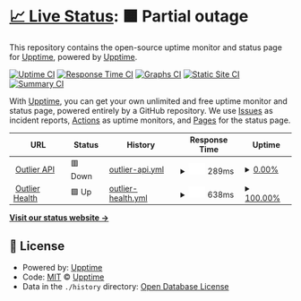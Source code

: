 # [📈 Live Status](https://upptime.github.io/upptime): <!--live status--> **🟧 Partial outage**

This repository contains the open-source uptime monitor and status page for [Upptime](https://upptime.js.org), powered by [Upptime](https://github.com/upptime/upptime).

[![Uptime CI](https://github.com/Outlier-org/uptime/workflows/Uptime%20CI/badge.svg)](https://github.com/Outlier-org/uptime/actions?query=workflow%3A%22Uptime+CI%22)
[![Response Time CI](https://github.com/Outlier-org/uptime/workflows/Response%20Time%20CI/badge.svg)](https://github.com/Outlier-org/uptime/actions?query=workflow%3A%22Response+Time+CI%22)
[![Graphs CI](https://github.com/Outlier-org/uptime/workflows/Graphs%20CI/badge.svg)](https://github.com/Outlier-org/uptime/actions?query=workflow%3A%22Graphs+CI%22)
[![Static Site CI](https://github.com/Outlier-org/uptime/workflows/Static%20Site%20CI/badge.svg)](https://github.com/Outlier-org/uptime/actions?query=workflow%3A%22Static+Site+CI%22)
[![Summary CI](https://github.com/Outlier-org/uptime/workflows/Summary%20CI/badge.svg)](https://github.com/Outlier-org/uptime/actions?query=workflow%3A%22Summary+CI%22)

With [Upptime](https://upptime.js.org), you can get your own unlimited and free uptime monitor and status page, powered entirely by a GitHub repository. We use [Issues](https://github.com/upptime/upptime/issues) as incident reports, [Actions](https://github.com/Outlier-org/uptime/actions) as uptime monitors, and [Pages](https://upptime.github.io/upptime) for the status page.

<!--start: status pages-->
<!-- This summary is generated by Upptime (https://github.com/upptime/upptime) -->
<!-- Do not edit this manually, your changes will be overwritten -->
<!-- prettier-ignore -->
| URL | Status | History | Response Time | Uptime |
| --- | ------ | ------- | ------------- | ------ |
| <img alt="" src="https://dashboard.outlier.org/images/logo.png" height="13"> [Outlier API](https://api.outlier.org) | 🟥 Down | [outlier-api.yml](https://github.com/phirmware/uptime/commits/HEAD/history/outlier-api.yml) | <details><summary><img alt="Response time graph" src="./graphs/outlier-api/response-time-week.png" height="20"> 289ms</summary><br><a href="https://Outlier-org.github.io/uptime/history/outlier-api"><img alt="Response time 212" src="https://img.shields.io/endpoint?url=https%3A%2F%2Fraw.githubusercontent.com%2Fphirmware%2Fuptime%2FHEAD%2Fapi%2Foutlier-api%2Fresponse-time.json"></a><br><a href="https://Outlier-org.github.io/uptime/history/outlier-api"><img alt="24-hour response time 449" src="https://img.shields.io/endpoint?url=https%3A%2F%2Fraw.githubusercontent.com%2Fphirmware%2Fuptime%2FHEAD%2Fapi%2Foutlier-api%2Fresponse-time-day.json"></a><br><a href="https://Outlier-org.github.io/uptime/history/outlier-api"><img alt="7-day response time 289" src="https://img.shields.io/endpoint?url=https%3A%2F%2Fraw.githubusercontent.com%2Fphirmware%2Fuptime%2FHEAD%2Fapi%2Foutlier-api%2Fresponse-time-week.json"></a><br><a href="https://Outlier-org.github.io/uptime/history/outlier-api"><img alt="30-day response time 251" src="https://img.shields.io/endpoint?url=https%3A%2F%2Fraw.githubusercontent.com%2Fphirmware%2Fuptime%2FHEAD%2Fapi%2Foutlier-api%2Fresponse-time-month.json"></a><br><a href="https://Outlier-org.github.io/uptime/history/outlier-api"><img alt="1-year response time 206" src="https://img.shields.io/endpoint?url=https%3A%2F%2Fraw.githubusercontent.com%2Fphirmware%2Fuptime%2FHEAD%2Fapi%2Foutlier-api%2Fresponse-time-year.json"></a></details> | <details><summary><a href="https://Outlier-org.github.io/uptime/history/outlier-api">0.00%</a></summary><a href="https://Outlier-org.github.io/uptime/history/outlier-api"><img alt="All-time uptime 0.00%" src="https://img.shields.io/endpoint?url=https%3A%2F%2Fraw.githubusercontent.com%2Fphirmware%2Fuptime%2FHEAD%2Fapi%2Foutlier-api%2Fuptime.json"></a><br><a href="https://Outlier-org.github.io/uptime/history/outlier-api"><img alt="24-hour uptime 0.00%" src="https://img.shields.io/endpoint?url=https%3A%2F%2Fraw.githubusercontent.com%2Fphirmware%2Fuptime%2FHEAD%2Fapi%2Foutlier-api%2Fuptime-day.json"></a><br><a href="https://Outlier-org.github.io/uptime/history/outlier-api"><img alt="7-day uptime 0.00%" src="https://img.shields.io/endpoint?url=https%3A%2F%2Fraw.githubusercontent.com%2Fphirmware%2Fuptime%2FHEAD%2Fapi%2Foutlier-api%2Fuptime-week.json"></a><br><a href="https://Outlier-org.github.io/uptime/history/outlier-api"><img alt="30-day uptime 1.38%" src="https://img.shields.io/endpoint?url=https%3A%2F%2Fraw.githubusercontent.com%2Fphirmware%2Fuptime%2FHEAD%2Fapi%2Foutlier-api%2Fuptime-month.json"></a><br><a href="https://Outlier-org.github.io/uptime/history/outlier-api"><img alt="1-year uptime 0.00%" src="https://img.shields.io/endpoint?url=https%3A%2F%2Fraw.githubusercontent.com%2Fphirmware%2Fuptime%2FHEAD%2Fapi%2Foutlier-api%2Fuptime-year.json"></a></details>
| <img alt="" src="https://dashboard.outlier.org/images/logo.png" height="13"> [Outlier Health](https://api.outlier.org/health) | 🟩 Up | [outlier-health.yml](https://github.com/phirmware/uptime/commits/HEAD/history/outlier-health.yml) | <details><summary><img alt="Response time graph" src="./graphs/outlier-health/response-time-week.png" height="20"> 638ms</summary><br><a href="https://Outlier-org.github.io/uptime/history/outlier-health"><img alt="Response time 522" src="https://img.shields.io/endpoint?url=https%3A%2F%2Fraw.githubusercontent.com%2Fphirmware%2Fuptime%2FHEAD%2Fapi%2Foutlier-health%2Fresponse-time.json"></a><br><a href="https://Outlier-org.github.io/uptime/history/outlier-health"><img alt="24-hour response time 663" src="https://img.shields.io/endpoint?url=https%3A%2F%2Fraw.githubusercontent.com%2Fphirmware%2Fuptime%2FHEAD%2Fapi%2Foutlier-health%2Fresponse-time-day.json"></a><br><a href="https://Outlier-org.github.io/uptime/history/outlier-health"><img alt="7-day response time 638" src="https://img.shields.io/endpoint?url=https%3A%2F%2Fraw.githubusercontent.com%2Fphirmware%2Fuptime%2FHEAD%2Fapi%2Foutlier-health%2Fresponse-time-week.json"></a><br><a href="https://Outlier-org.github.io/uptime/history/outlier-health"><img alt="30-day response time 683" src="https://img.shields.io/endpoint?url=https%3A%2F%2Fraw.githubusercontent.com%2Fphirmware%2Fuptime%2FHEAD%2Fapi%2Foutlier-health%2Fresponse-time-month.json"></a><br><a href="https://Outlier-org.github.io/uptime/history/outlier-health"><img alt="1-year response time 518" src="https://img.shields.io/endpoint?url=https%3A%2F%2Fraw.githubusercontent.com%2Fphirmware%2Fuptime%2FHEAD%2Fapi%2Foutlier-health%2Fresponse-time-year.json"></a></details> | <details><summary><a href="https://Outlier-org.github.io/uptime/history/outlier-health">100.00%</a></summary><a href="https://Outlier-org.github.io/uptime/history/outlier-health"><img alt="All-time uptime 99.98%" src="https://img.shields.io/endpoint?url=https%3A%2F%2Fraw.githubusercontent.com%2Fphirmware%2Fuptime%2FHEAD%2Fapi%2Foutlier-health%2Fuptime.json"></a><br><a href="https://Outlier-org.github.io/uptime/history/outlier-health"><img alt="24-hour uptime 100.00%" src="https://img.shields.io/endpoint?url=https%3A%2F%2Fraw.githubusercontent.com%2Fphirmware%2Fuptime%2FHEAD%2Fapi%2Foutlier-health%2Fuptime-day.json"></a><br><a href="https://Outlier-org.github.io/uptime/history/outlier-health"><img alt="7-day uptime 100.00%" src="https://img.shields.io/endpoint?url=https%3A%2F%2Fraw.githubusercontent.com%2Fphirmware%2Fuptime%2FHEAD%2Fapi%2Foutlier-health%2Fuptime-week.json"></a><br><a href="https://Outlier-org.github.io/uptime/history/outlier-health"><img alt="30-day uptime 100.00%" src="https://img.shields.io/endpoint?url=https%3A%2F%2Fraw.githubusercontent.com%2Fphirmware%2Fuptime%2FHEAD%2Fapi%2Foutlier-health%2Fuptime-month.json"></a><br><a href="https://Outlier-org.github.io/uptime/history/outlier-health"><img alt="1-year uptime 99.99%" src="https://img.shields.io/endpoint?url=https%3A%2F%2Fraw.githubusercontent.com%2Fphirmware%2Fuptime%2FHEAD%2Fapi%2Foutlier-health%2Fuptime-year.json"></a></details>

<!--end: status pages-->

[**Visit our status website →**](https://upptime.github.io/upptime)

## 📄 License

- Powered by: [Upptime](https://github.com/upptime/upptime)
- Code: [MIT](./LICENSE) © [Upptime](https://upptime.js.org)
- Data in the `./history` directory: [Open Database License](https://opendatacommons.org/licenses/odbl/1-0/)
